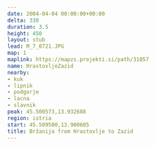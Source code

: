 ```yaml
---
date: 2004-04-04 00:00:00+00:00
delta: 330
duration: 3.5
height: 450
layout: stub
lead: M_7_0721.JPG
map: 1
maplink: https://mapzs.projekti.si/path/31057
name: HrastovljeZazid
nearby:
- kuk
- lipnik
- podgorje
- lacna
- slavnik
peak: 45.500573,13.932688
region: istria
start: 45.509500,13.900605
title: Bržanija from Hrastovlje to Zazid
---
```

